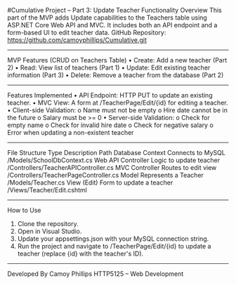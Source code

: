 #Cumulative Project – Part 3: Update Teacher Functionality
Overview
This part of the MVP adds Update capabilities to the Teachers table using ASP.NET Core Web API and MVC. It includes both an API endpoint and a form-based UI to edit teacher data.
GitHub Repository: https://github.com/camoyphillips/Cumulative.git
________________________________________
MVP Features (CRUD on Teachers Table)
•	Create: Add a new teacher (Part 2)
•	 Read: View list of teachers (Part 1)
•	Update: Edit existing teacher information (Part 3)
•	Delete: Remove a teacher from the database (Part 2)
________________________________________
Features Implemented
•	API Endpoint: HTTP PUT to update an existing teacher.
•	MVC View: A form at /TeacherPage/Edit/{id} for editing a teacher.
•	Client-side Validation:
o	Name must not be empty
o	Hire date cannot be in the future
o	Salary must be >= 0
•	Server-side Validation:
o	Check for empty name
o	Check for invalid hire date
o	Check for negative salary
o	Error when updating a non-existent teacher
________________________________________
File Structure
Type	Description	Path
Database Context	Connects to MySQL	/Models/SchoolDbContext.cs
Web API Controller	Logic to update teacher	/Controllers/TeacherAPIController.cs
MVC Controller	Routes to edit view	/Controllers/TeacherPageController.cs
Model	Represents a Teacher	/Models/Teacher.cs
View (Edit)	Form to update a teacher	/Views/Teacher/Edit.cshtml
________________________________________
How to Use
1.	Clone the repository.
2.	Open in Visual Studio.
3.	Update your appsettings.json with your MySQL connection string.
4.	Run the project and navigate to /TeacherPage/Edit/{id} to update a teacher (replace {id} with the teacher's ID).
________________________________________
Developed By
Camoy Phillips
HTTP5125 – Web Development
